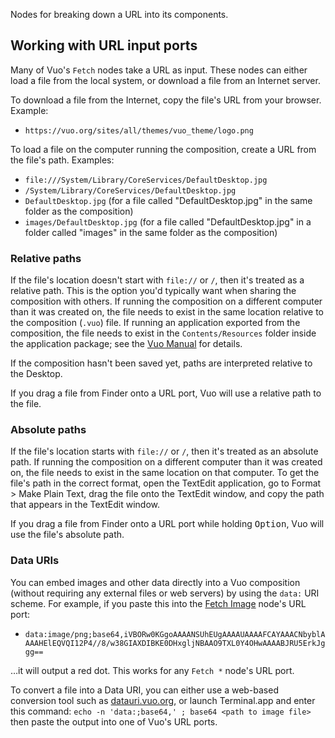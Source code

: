 Nodes for breaking down a URL into its components.

## Working with URL input ports

Many of Vuo's `Fetch` nodes take a URL as input.  These nodes can either load a file from the local system, or download a file from an Internet server.

To download a file from the Internet, copy the file's URL from your browser. Example:

   - `https://vuo.org/sites/all/themes/vuo_theme/logo.png`

To load a file on the computer running the composition, create a URL from the file's path. Examples: 

   - `file:///System/Library/CoreServices/DefaultDesktop.jpg`
   - `/System/Library/CoreServices/DefaultDesktop.jpg`
   - `DefaultDesktop.jpg` (for a file called "DefaultDesktop.jpg" in the same folder as the composition)
   - `images/DefaultDesktop.jpg` (for a file called "DefaultDesktop.jpg" in a folder called "images" in the same folder as the composition)

### Relative paths

If the file's location doesn't start with `file://` or `/`, then it's treated as a relative path. This is the option you'd typically want when sharing the composition with others. If running the composition on a different computer than it was created on, the file needs to exist in the same location relative to the composition (`.vuo`) file. If running an application exported from the composition, the file needs to exist in the `Contents/Resources` folder inside the application package; see the [Vuo Manual](https://doc.vuo.org/latest/manual/exporting-an-application.xhtml) for details.

If the composition hasn't been saved yet, paths are interpreted relative to the Desktop.

If you drag a file from Finder onto a URL port, Vuo will use a relative path to the file.

### Absolute paths

If the file's location starts with `file://` or `/`, then it's treated as an absolute path. If running the composition on a different computer than it was created on, the file needs to exist in the same location on that computer. To get the file's path in the correct format, open the TextEdit application, go to Format > Make Plain Text, drag the file onto the TextEdit window, and copy the path that appears in the TextEdit window. 

If you drag a file from Finder onto a URL port while holding <kbd>Option</kbd>, Vuo will use the file's absolute path.

### Data URIs

You can embed images and other data directly into a Vuo composition (without requiring any external files or web servers) by using the `data:` URI scheme.  For example, if you paste this into the [Fetch Image](vuo-node://vuo.image.fetch) node's URL port:

   - `data:image/png;base64,iVBORw0KGgoAAAANSUhEUgAAAAUAAAAFCAYAAACNbyblAAAAHElEQVQI12P4//8/w38GIAXDIBKE0DHxgljNBAAO9TXL0Y4OHwAAAABJRU5ErkJggg==`

…it will output a red dot.  This works for any `Fetch *` node's URL port.

To convert a file into a Data URI, you can either use a web-based conversion tool such as [datauri.vuo.org](https://datauri.vuo.org), or launch Terminal.app and enter this command: `echo -n 'data:;base64,' ; base64 <path to image file>` then paste the output into one of Vuo's URL ports.
